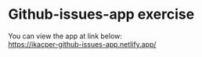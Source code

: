 # Github-issues-app exercise

You can view the app at link below:  
https://ikacper-github-issues-app.netlify.app/
